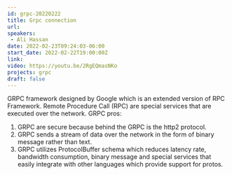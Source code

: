 ```yaml
---
id: grpc-20220222
title: Grpc connection
url: 
speakers:
 - Ali Hassan
date: 2022-02-23T09:24:03-06:00
start_date: 2022-02-22T19:00:00Z
link:  
video: https://youtu.be/2RgEQmasNKo
projects: grpc
draft: false
---
```


GRPC framework designed by Google which is an extended version of RPC Framework. Remote Procedure Call (RPC) are special services that are executed over the network. GRPC pros:
1. GRPC are secure because behind the GRPC is the http2 protocol.
2. GRPC sends a stream of data over the network in the form of binary message rather than text. 
3. GRPC utilizes ProtocolBuffer schema which reduces latency rate, bandwidth consumption, binary message and special services that easily integrate with other languages which provide support for protos.
